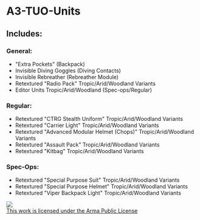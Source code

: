 # A3-TUO-Units
## Includes:
### General:
- "Extra Pockets" (Backpack)
- Invisible Diving Goggles (Diving Contacts)
- Invisible Rebreather (Rebreather Module)
- Retextured "Radio Pack" Tropic/Arid/Woodland Variants
- Editor Units Tropic/Arid/Woodland (Spec-ops/Regular)
### Regular:
- Retextured "CTRG Stealth Uniform" Tropic/Arid/Woodland Variants
- Retextured "Carrier Light" Tropic/Arid/Woodland Variants
- Retextured "Advanced Modular Helmet (Chops)" Tropic/Arid/Woodland Variants
- Retextured "Assault Pack" Tropic/Arid/Woodland Variants
- Retextured "Kitbag" Tropic/Arid/Woodland Variants
### Spec-Ops:
- Retextured "Special Purpose Suit" Tropic/Arid/Woodland Variants
- Retextured "Special Purpose Helmet" Tropic/Arid/Woodland Variants
- Retextured "Viper Backpack Light" Tropic/Arid/Woodland Variants


<a rel="license" href="https://www.bohemia.net/community/licenses/arma-public-license" target="_blank" ><img src="https://data.bistudio.com/images/license/APL.png"><br>This work is licensed under the Arma Public License</a>
